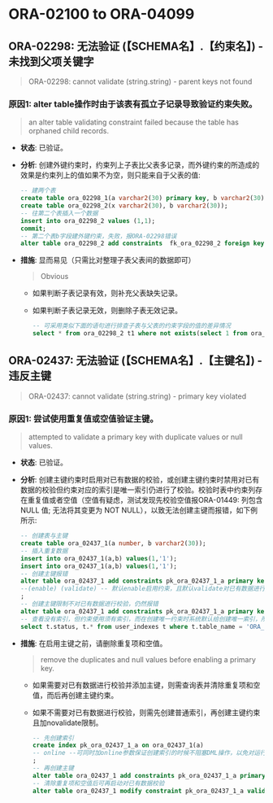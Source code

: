 # ORA-02100 to ORA-04099

## ORA-02298: 无法验证 (【SCHEMA名】.【约束名】) - 未找到父项关键字

> ORA-02298: cannot validate (string.string) - parent keys not found

### 原因1: alter table操作时由于该表有孤立子记录导致验证约束失败。
> an alter table validating constraint failed because the table has orphaned child records.

* **状态**: 已验证。
* **分析**: 创建外键约束时，约束列上子表比父表多记录，而外键约束的所造成的效果是约束列上的值如果不为空，则只能来自于父表的值: 

  ```sql
  -- 建两个表
  create table ora_02298_1(a varchar2(30) primary key, b varchar2(30) unique);
  create table ora_02298_2(x varchar2(30), b varchar2(30));
  -- 往第二个表插入一个数据
  insert into ora_02298_2 values (1,1);
  commit;
  -- 第二个表b字段建外键约束，失败，报ORA-02298错误
  alter table ora_02298_2 add constraints  fk_ora_02298_2 foreign key(b) references ora_02298_1(b);
  ```

* **措施**: 显而易见（只需比对整理子表父表间的数据即可）
  > Obvious
  
  - 如果判断子表记录有效，则补充父表缺失记录。
  - 如果判断子表记录无效，则删除子表无效记录。

    ```sql
    -- 可采用类似下面的语句进行排查子表与父表的约束字段的值的差异情况
    select * from ora_02298_2 t1 where not exists(select 1 from ora_02298_1 t2 where t1.b = t2.b) and t1.b is not null;
    ```

## ORA-02437: 无法验证 (【SCHEMA名】.【主键名】) - 违反主键

> ORA-02437: cannot validate (string.string) - primary key violated

### 原因1: 尝试使用重复值或空值验证主键。
> attempted to validate a primary key with duplicate values or null values.

* **状态**: 已验证。
* **分析**: 创建主键约束时启用对已有数据的校验，或创建主键约束时禁用对已有数据的校验但约束对应的索引是唯一索引仍进行了校验。校验时表中约束列存在重复值或者空值（空值有疑虑，测试发现先校验空值报ORA-01449: 列包含 NULL 值; 无法将其变更为 NOT NULL），以致无法创建主键而报错，如下例所示: 

  ```sql
  -- 创建表与主键
  create table ora_02437_1(a number, b varchar2(30));
  -- 插入重复数据
  insert into ora_02437_1(a,b) values(1,'1');
  insert into ora_02437_1(a,b) values(1,'1');
  -- 创建主键报错
  alter table ora_02437_1 add constraints pk_ora_02437_1_a primary key(a)
  --(enable) (validate) -- 默认enable启用约束，且默认validate对已有数据进行校验
  ;
  -- 创建主键限制不对已有数据进行校验，仍然报错
  alter table ora_02437_1 add constraints pk_ora_02437_1_a primary key(a) enable novalidate ;
  -- 查看没有索引，但约束使用须有索引，而在创建唯一约束时系统默认给创建唯一索引，所以上条语句会报错
  select t.status, t.* from user_indexes t where t.table_name = 'ORA_02437_1';
  ```

* **措施**: 在启用主键之前，请删除重复项和空值。
  > remove the duplicates and null values before enabling a primary key.
  
  - 如果需要对已有数据进行校验并添加主键，则需查询表并清除重复项和空值，而后再创建主键约束。
  - 如果不需要对已有数据进行校验，则需先创建普通索引，再创建主键约束且加novalidate限制。

    ```sql
    -- 先创建索引
    create index pk_ora_02437_1_a on ora_02437_1(a)
    -- online --可同时加online参数保证创建索引的时候不阻塞DML操作，以免对运行中的系统造成影响
    ;
    -- 再创建主键
    alter table ora_02437_1 add constraints pk_ora_02437_1_a primary key(a)  novalidate ;
    -- 清除重复项和空值后可再启动对已有数据校验
    alter table ora_02437_1 modify constraint pk_ora_02437_1_a validate;
    ```
